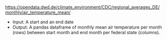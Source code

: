 


https://opendata.dwd.de/climate_environment/CDC/regional_averages_DE/monthly/air_temperature_mean/

- Input: A start and an end date 
- Output:  A  pandas  dataframe  of  monthly  mean  air  temperature  per  month  (rows) between start month and end month per federal state (columns).